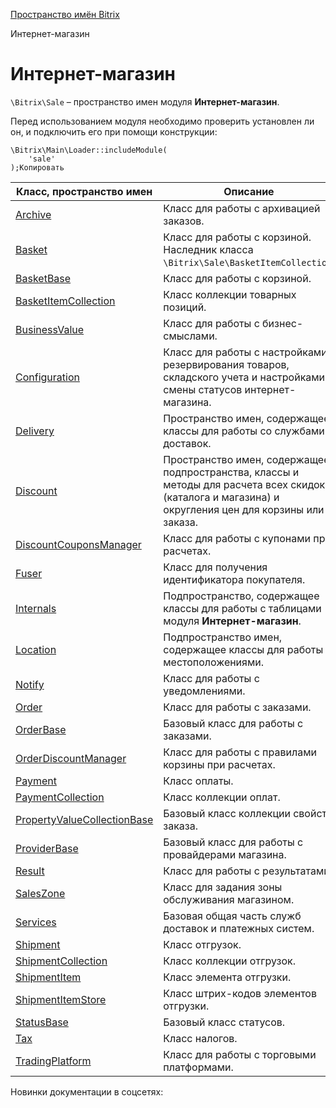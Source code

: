 [Пространство имён Bitrix](/api_d7/bitrix/index.php)

Интернет-магазин

Интернет-магазин
================

`\Bitrix\Sale` – пространство имен модуля **Интернет-магазин**.

Перед использованием модуля необходимо проверить установлен ли он, и подключить его при помощи конструкции:

```
\Bitrix\Main\Loader::includeModule(
	'sale'
);Копировать
```

| Класс, пространство имен | Описание |
| --- | --- |
| [Archive](/api_d7/bitrix/sale/classes/archive/index.php) | Класс для работы с архивацией заказов. |
| [Basket](/api_d7/bitrix/sale/classes/basket/index.php) | Класс для работы с корзиной. Наследник класса `\Bitrix\Sale\BasketItemCollection`. |
| [BasketBase](/api_d7/bitrix/sale/classes/basketbase/index.php) | Класс для работы с корзиной. |
| [BasketItemCollection](/api_d7/bitrix/sale/classes/basketitemcollection/index.php) | Класс коллекции товарных позиций. |
| [BusinessValue](/api_d7/bitrix/sale/classes/businessvalue/index.php) | Класс для работы с бизнес-смыслами. |
| [Configuration](/api_d7/bitrix/sale/classes/configuration/index.php) | Класс для работы с настройками резервирования товаров, складского учета и настройками смены статусов интернет-магазина. |
| [Delivery](/api_d7/bitrix/sale/classes/delivery/index.php) | Пространство имен, содержащее классы для работы со службами доставок. |
| [Discount](/api_d7/bitrix/sale/classes/discount/index.php) | Пространство имен, содержащее подпространства, классы и методы для расчета всех скидок (каталога и магазина) и округления цен для корзины или заказа. |
| [DiscountCouponsManager](/api_d7/bitrix/sale/classes/discountcouponsmanager/index.php) | Класс для работы с купонами при расчетах. |
| [Fuser](/api_d7/bitrix/sale/classes/fuser/index.php) | Класс для получения идентификатора покупателя. |
| [Internals](/api_d7/bitrix/sale/classes/internals/index.php) | Подпространство, содержащее классы для работы с таблицами модуля **Интернет-магазин**. |
| [Location](/api_d7/bitrix/sale/classes/location/index.php) | Подпространство имен, содержащее классы для работы с местоположениями. |
| [Notify](/api_d7/bitrix/sale/classes/notify/index.php) | Класс для работы с уведомлениями. |
| [Order](/api_d7/bitrix/sale/classes/order/index.php) | Класс для работы с заказами. |
| [OrderBase](/api_d7/bitrix/sale/classes/orderbase/index.php) | Базовый класс для работы с заказами. |
| [OrderDiscountManager](/api_d7/bitrix/sale/classes/orderdiscountmanager/index.php) | Класс для работы с правилами корзины при расчетах. |
| [Payment](/api_d7/bitrix/sale/classes/payment/index.php) | Класс оплаты. |
| [PaymentCollection](/api_d7/bitrix/sale/classes/paymentcollection/index.php) | Класс коллекции оплат. |
| [PropertyValueCollectionBase](/api_d7/bitrix/sale/classes/propertyvaluecollectionbase/index.php) | Базовый класс коллекции свойств заказа. |
| [ProviderBase](/api_d7/bitrix/sale/classes/providerbase/index.php) | Базовый класс для работы с провайдерами магазина. |
| [Result](/api_d7/bitrix/sale/classes/result/index.php) | Класс для работы с результатами. |
| [SalesZone](/api_d7/bitrix/sale/classes/saleszone/index.php) | Класс для задания зоны обслуживания магазином. |
| [Services](/api_d7/bitrix/sale/classes/services/index.php) | Базовая общая часть служб доставок и платежных систем. |
| [Shipment](/api_d7/bitrix/sale/classes/shipment/index.php) | Класс отгрузок. |
| [ShipmentCollection](/api_d7/bitrix/sale/classes/shipmentcollection/index.php) | Класс коллекции отгрузок. |
| [ShipmentItem](/api_d7/bitrix/sale/classes/shipmentitem/index.php) | Класс элемента отгрузки. |
| [ShipmentItemStore](/api_d7/bitrix/sale/classes/shipmentitemstore/index.php) | Класс штрих-кодов элементов отгрузки. |
| [StatusBase](/api_d7/bitrix/sale/classes/statusbase/index.php) | Базовый класс статусов. |
| [Tax](/api_d7/bitrix/sale/classes/tax/index.php) | Класс налогов. |
| [TradingPlatform](/api_d7/bitrix/sale/classes/tradingplatform/index.php) | Класс для работы с торговыми платформами. |

Новинки документации в соцсетях: